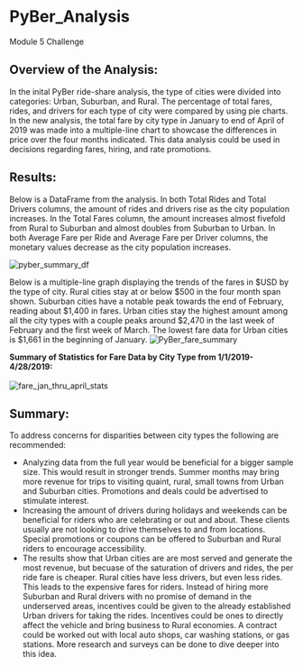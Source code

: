# PyBer_Analysis
Module 5 Challenge
## Overview of the Analysis: 
In the inital PyBer ride-share analysis, the type of cities were divided into categories: Urban, Suburban, and Rural. The percentage of total fares, rides, and drivers for each type of city were compared by using pie charts. In the new analysis, the total fare by city type in January to end of April of 2019 was made into a multiple-line chart to showcase the differences in price over the four months indicated. This data analysis could be used in decisions regarding fares, hiring, and rate promotions.

## Results: 

Below is a DataFrame from the analysis. In both Total Rides and Total Drivers columns, the amount of rides and drivers rise as the city population increases. In the Total Fares column, the amount increases almost fivefold from Rural to Suburban and almost doubles from Suburban to Urban. In both Average Fare per Ride and Average Fare per Driver columns, the monetary values decrease as the city population increases. 

![pyber_summary_df](https://user-images.githubusercontent.com/98570777/165680042-eb6805f8-3260-4c58-a379-dee5fb3bd990.png)

Below is a multiple-line graph displaying the trends of the fares in $USD by the type of city. Rural cities stay at or below $500 in the four month span shown. Suburban cities have a notable peak towards the end of February, reading about $1,400 in fares. Urban cities stay the highest amount among all the city types with a couple peaks around $2,470 in the last week of February and the first week of March. The lowest fare data for Urban cities is $1,661 in the beginning of January.
![PyBer_fare_summary](https://user-images.githubusercontent.com/98570777/165678282-b43179a4-afdb-479d-9680-359398119a9f.png)

**Summary of Statistics for Fare Data by City Type from 1/1/2019-4/28/2019:**<br /><br />
![fare_jan_thru_april_stats](https://user-images.githubusercontent.com/98570777/165690445-18dd8aa6-79dd-49f2-b5f1-9841301a49fe.png)



## Summary: 
To address concerns for disparities between city types the following are recommended:
  * Analyzing data from the full year would be beneficial for a bigger sample size. This would result in stronger trends. Summer months may bring more revenue for trips to visiting quaint, rural, small towns from Urban and Suburban cities. Promotions and deals could be advertised to stimulate interest.  
  * Increasing the amount of drivers during holidays and weekends can be beneficial for riders who are celebrating or out and about. These clients usually are not looking to drive themselves to and from locations. Special promotions or coupons can be offered to Suburban and Rural riders to encourage accessibility.
  * The results show that Urban cities are are most served and generate the most revenue, but becuase of the saturation of drivers and rides, the per ride fare is cheaper. Rural cities have less drivers, but even less rides. This leads to the expensive fares for riders. Instead of hiring more Suburban and Rural drivers with no promise of demand in the underserved areas, incentives could be given to the already established Urban drivers for taking the rides. Incentives could be ones to directly affect the vehicle and bring business to Rural economies. A contract could be worked out with local auto shops, car washing stations, or gas stations. More research and surveys can be done to dive deeper into this idea.
 
